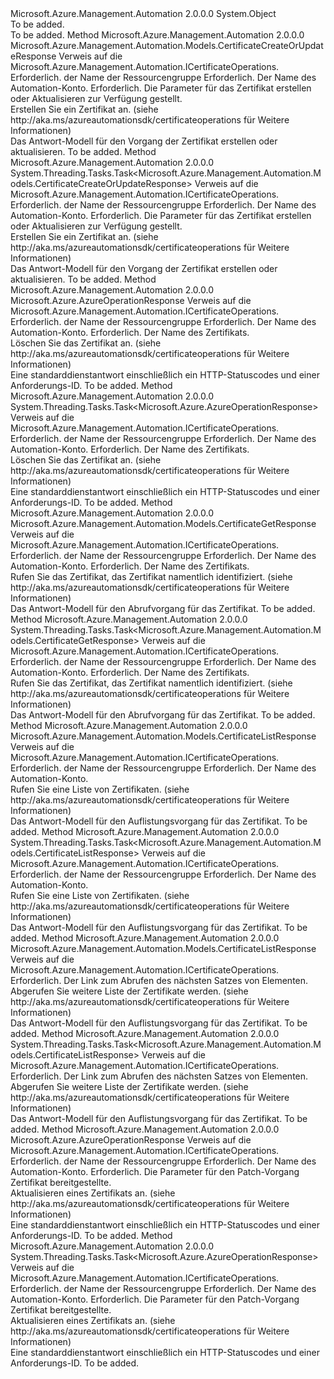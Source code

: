 <Type Name="CertificateOperationsExtensions" FullName="Microsoft.Azure.Management.Automation.CertificateOperationsExtensions">
  <TypeSignature Language="C#" Value="public static class CertificateOperationsExtensions" />
  <TypeSignature Language="ILAsm" Value=".class public auto ansi abstract sealed beforefieldinit CertificateOperationsExtensions extends System.Object" />
  <TypeSignature Language="DocId" Value="T:Microsoft.Azure.Management.Automation.CertificateOperationsExtensions" />
  <TypeSignature Language="VB.NET" Value="Public Module CertificateOperationsExtensions" />
  <TypeSignature Language="F#" Value="type CertificateOperationsExtensions = class" />
  <AssemblyInfo>
    <AssemblyName>Microsoft.Azure.Management.Automation</AssemblyName>
    <AssemblyVersion>2.0.0.0</AssemblyVersion>
  </AssemblyInfo>
  <Base>
    <BaseTypeName>System.Object</BaseTypeName>
  </Base>
  <Interfaces />
  <Docs>
    <summary>To be added.</summary>
    <remarks>To be added.</remarks>
  </Docs>
  <Members>
    <Member MemberName="CreateOrUpdate">
      <MemberSignature Language="C#" Value="public static Microsoft.Azure.Management.Automation.Models.CertificateCreateOrUpdateResponse CreateOrUpdate (this Microsoft.Azure.Management.Automation.ICertificateOperations operations, string resourceGroupName, string automationAccount, Microsoft.Azure.Management.Automation.Models.CertificateCreateOrUpdateParameters parameters);" />
      <MemberSignature Language="ILAsm" Value=".method public static hidebysig class Microsoft.Azure.Management.Automation.Models.CertificateCreateOrUpdateResponse CreateOrUpdate(class Microsoft.Azure.Management.Automation.ICertificateOperations operations, string resourceGroupName, string automationAccount, class Microsoft.Azure.Management.Automation.Models.CertificateCreateOrUpdateParameters parameters) cil managed" />
      <MemberSignature Language="DocId" Value="M:Microsoft.Azure.Management.Automation.CertificateOperationsExtensions.CreateOrUpdate(Microsoft.Azure.Management.Automation.ICertificateOperations,System.String,System.String,Microsoft.Azure.Management.Automation.Models.CertificateCreateOrUpdateParameters)" />
      <MemberSignature Language="VB.NET" Value="&lt;Extension()&gt;&#xA;Public Function CreateOrUpdate (operations As ICertificateOperations, resourceGroupName As String, automationAccount As String, parameters As CertificateCreateOrUpdateParameters) As CertificateCreateOrUpdateResponse" />
      <MemberSignature Language="F#" Value="static member CreateOrUpdate : Microsoft.Azure.Management.Automation.ICertificateOperations * string * string * Microsoft.Azure.Management.Automation.Models.CertificateCreateOrUpdateParameters -&gt; Microsoft.Azure.Management.Automation.Models.CertificateCreateOrUpdateResponse" Usage="Microsoft.Azure.Management.Automation.CertificateOperationsExtensions.CreateOrUpdate (operations, resourceGroupName, automationAccount, parameters)" />
      <MemberType>Method</MemberType>
      <AssemblyInfo>
        <AssemblyName>Microsoft.Azure.Management.Automation</AssemblyName>
        <AssemblyVersion>2.0.0.0</AssemblyVersion>
      </AssemblyInfo>
      <ReturnValue>
        <ReturnType>Microsoft.Azure.Management.Automation.Models.CertificateCreateOrUpdateResponse</ReturnType>
      </ReturnValue>
      <Parameters>
        <Parameter Name="operations" Type="Microsoft.Azure.Management.Automation.ICertificateOperations" RefType="this" />
        <Parameter Name="resourceGroupName" Type="System.String" />
        <Parameter Name="automationAccount" Type="System.String" />
        <Parameter Name="parameters" Type="Microsoft.Azure.Management.Automation.Models.CertificateCreateOrUpdateParameters" />
      </Parameters>
      <Docs>
        <param name="operations">
            Verweis auf die Microsoft.Azure.Management.Automation.ICertificateOperations.
            </param>
        <param name="resourceGroupName">
            Erforderlich. der Name der Ressourcengruppe
            </param>
        <param name="automationAccount">
            Erforderlich. Der Name des Automation-Konto.
            </param>
        <param name="parameters">
            Erforderlich. Die Parameter für das Zertifikat erstellen oder Aktualisieren zur Verfügung gestellt.
            </param>
        <summary>
            Erstellen Sie ein Zertifikat an.  (siehe http://aka.ms/azureautomationsdk/certificateoperations für Weitere Informationen)
            </summary>
        <returns>
            Das Antwort-Modell für den Vorgang der Zertifikat erstellen oder aktualisieren.
            </returns>
        <remarks>To be added.</remarks>
      </Docs>
    </Member>
    <Member MemberName="CreateOrUpdateAsync">
      <MemberSignature Language="C#" Value="public static System.Threading.Tasks.Task&lt;Microsoft.Azure.Management.Automation.Models.CertificateCreateOrUpdateResponse&gt; CreateOrUpdateAsync (this Microsoft.Azure.Management.Automation.ICertificateOperations operations, string resourceGroupName, string automationAccount, Microsoft.Azure.Management.Automation.Models.CertificateCreateOrUpdateParameters parameters);" />
      <MemberSignature Language="ILAsm" Value=".method public static hidebysig class System.Threading.Tasks.Task`1&lt;class Microsoft.Azure.Management.Automation.Models.CertificateCreateOrUpdateResponse&gt; CreateOrUpdateAsync(class Microsoft.Azure.Management.Automation.ICertificateOperations operations, string resourceGroupName, string automationAccount, class Microsoft.Azure.Management.Automation.Models.CertificateCreateOrUpdateParameters parameters) cil managed" />
      <MemberSignature Language="DocId" Value="M:Microsoft.Azure.Management.Automation.CertificateOperationsExtensions.CreateOrUpdateAsync(Microsoft.Azure.Management.Automation.ICertificateOperations,System.String,System.String,Microsoft.Azure.Management.Automation.Models.CertificateCreateOrUpdateParameters)" />
      <MemberSignature Language="VB.NET" Value="&lt;Extension()&gt;&#xA;Public Function CreateOrUpdateAsync (operations As ICertificateOperations, resourceGroupName As String, automationAccount As String, parameters As CertificateCreateOrUpdateParameters) As Task(Of CertificateCreateOrUpdateResponse)" />
      <MemberSignature Language="F#" Value="static member CreateOrUpdateAsync : Microsoft.Azure.Management.Automation.ICertificateOperations * string * string * Microsoft.Azure.Management.Automation.Models.CertificateCreateOrUpdateParameters -&gt; System.Threading.Tasks.Task&lt;Microsoft.Azure.Management.Automation.Models.CertificateCreateOrUpdateResponse&gt;" Usage="Microsoft.Azure.Management.Automation.CertificateOperationsExtensions.CreateOrUpdateAsync (operations, resourceGroupName, automationAccount, parameters)" />
      <MemberType>Method</MemberType>
      <AssemblyInfo>
        <AssemblyName>Microsoft.Azure.Management.Automation</AssemblyName>
        <AssemblyVersion>2.0.0.0</AssemblyVersion>
      </AssemblyInfo>
      <ReturnValue>
        <ReturnType>System.Threading.Tasks.Task&lt;Microsoft.Azure.Management.Automation.Models.CertificateCreateOrUpdateResponse&gt;</ReturnType>
      </ReturnValue>
      <Parameters>
        <Parameter Name="operations" Type="Microsoft.Azure.Management.Automation.ICertificateOperations" RefType="this" />
        <Parameter Name="resourceGroupName" Type="System.String" />
        <Parameter Name="automationAccount" Type="System.String" />
        <Parameter Name="parameters" Type="Microsoft.Azure.Management.Automation.Models.CertificateCreateOrUpdateParameters" />
      </Parameters>
      <Docs>
        <param name="operations">
            Verweis auf die Microsoft.Azure.Management.Automation.ICertificateOperations.
            </param>
        <param name="resourceGroupName">
            Erforderlich. der Name der Ressourcengruppe
            </param>
        <param name="automationAccount">
            Erforderlich. Der Name des Automation-Konto.
            </param>
        <param name="parameters">
            Erforderlich. Die Parameter für das Zertifikat erstellen oder Aktualisieren zur Verfügung gestellt.
            </param>
        <summary>
            Erstellen Sie ein Zertifikat an.  (siehe http://aka.ms/azureautomationsdk/certificateoperations für Weitere Informationen)
            </summary>
        <returns>
            Das Antwort-Modell für den Vorgang der Zertifikat erstellen oder aktualisieren.
            </returns>
        <remarks>To be added.</remarks>
      </Docs>
    </Member>
    <Member MemberName="Delete">
      <MemberSignature Language="C#" Value="public static Microsoft.Azure.AzureOperationResponse Delete (this Microsoft.Azure.Management.Automation.ICertificateOperations operations, string resourceGroupName, string automationAccount, string certificateName);" />
      <MemberSignature Language="ILAsm" Value=".method public static hidebysig class Microsoft.Azure.AzureOperationResponse Delete(class Microsoft.Azure.Management.Automation.ICertificateOperations operations, string resourceGroupName, string automationAccount, string certificateName) cil managed" />
      <MemberSignature Language="DocId" Value="M:Microsoft.Azure.Management.Automation.CertificateOperationsExtensions.Delete(Microsoft.Azure.Management.Automation.ICertificateOperations,System.String,System.String,System.String)" />
      <MemberSignature Language="VB.NET" Value="&lt;Extension()&gt;&#xA;Public Function Delete (operations As ICertificateOperations, resourceGroupName As String, automationAccount As String, certificateName As String) As AzureOperationResponse" />
      <MemberSignature Language="F#" Value="static member Delete : Microsoft.Azure.Management.Automation.ICertificateOperations * string * string * string -&gt; Microsoft.Azure.AzureOperationResponse" Usage="Microsoft.Azure.Management.Automation.CertificateOperationsExtensions.Delete (operations, resourceGroupName, automationAccount, certificateName)" />
      <MemberType>Method</MemberType>
      <AssemblyInfo>
        <AssemblyName>Microsoft.Azure.Management.Automation</AssemblyName>
        <AssemblyVersion>2.0.0.0</AssemblyVersion>
      </AssemblyInfo>
      <ReturnValue>
        <ReturnType>Microsoft.Azure.AzureOperationResponse</ReturnType>
      </ReturnValue>
      <Parameters>
        <Parameter Name="operations" Type="Microsoft.Azure.Management.Automation.ICertificateOperations" RefType="this" />
        <Parameter Name="resourceGroupName" Type="System.String" />
        <Parameter Name="automationAccount" Type="System.String" />
        <Parameter Name="certificateName" Type="System.String" />
      </Parameters>
      <Docs>
        <param name="operations">
            Verweis auf die Microsoft.Azure.Management.Automation.ICertificateOperations.
            </param>
        <param name="resourceGroupName">
            Erforderlich. der Name der Ressourcengruppe
            </param>
        <param name="automationAccount">
            Erforderlich. Der Name des Automation-Konto.
            </param>
        <param name="certificateName">
            Erforderlich. Der Name des Zertifikats.
            </param>
        <summary>
            Löschen Sie das Zertifikat an.  (siehe http://aka.ms/azureautomationsdk/certificateoperations für Weitere Informationen)
            </summary>
        <returns>
            Eine standarddienstantwort einschließlich ein HTTP-Statuscodes und einer Anforderungs-ID.
            </returns>
        <remarks>To be added.</remarks>
      </Docs>
    </Member>
    <Member MemberName="DeleteAsync">
      <MemberSignature Language="C#" Value="public static System.Threading.Tasks.Task&lt;Microsoft.Azure.AzureOperationResponse&gt; DeleteAsync (this Microsoft.Azure.Management.Automation.ICertificateOperations operations, string resourceGroupName, string automationAccount, string certificateName);" />
      <MemberSignature Language="ILAsm" Value=".method public static hidebysig class System.Threading.Tasks.Task`1&lt;class Microsoft.Azure.AzureOperationResponse&gt; DeleteAsync(class Microsoft.Azure.Management.Automation.ICertificateOperations operations, string resourceGroupName, string automationAccount, string certificateName) cil managed" />
      <MemberSignature Language="DocId" Value="M:Microsoft.Azure.Management.Automation.CertificateOperationsExtensions.DeleteAsync(Microsoft.Azure.Management.Automation.ICertificateOperations,System.String,System.String,System.String)" />
      <MemberSignature Language="VB.NET" Value="&lt;Extension()&gt;&#xA;Public Function DeleteAsync (operations As ICertificateOperations, resourceGroupName As String, automationAccount As String, certificateName As String) As Task(Of AzureOperationResponse)" />
      <MemberSignature Language="F#" Value="static member DeleteAsync : Microsoft.Azure.Management.Automation.ICertificateOperations * string * string * string -&gt; System.Threading.Tasks.Task&lt;Microsoft.Azure.AzureOperationResponse&gt;" Usage="Microsoft.Azure.Management.Automation.CertificateOperationsExtensions.DeleteAsync (operations, resourceGroupName, automationAccount, certificateName)" />
      <MemberType>Method</MemberType>
      <AssemblyInfo>
        <AssemblyName>Microsoft.Azure.Management.Automation</AssemblyName>
        <AssemblyVersion>2.0.0.0</AssemblyVersion>
      </AssemblyInfo>
      <ReturnValue>
        <ReturnType>System.Threading.Tasks.Task&lt;Microsoft.Azure.AzureOperationResponse&gt;</ReturnType>
      </ReturnValue>
      <Parameters>
        <Parameter Name="operations" Type="Microsoft.Azure.Management.Automation.ICertificateOperations" RefType="this" />
        <Parameter Name="resourceGroupName" Type="System.String" />
        <Parameter Name="automationAccount" Type="System.String" />
        <Parameter Name="certificateName" Type="System.String" />
      </Parameters>
      <Docs>
        <param name="operations">
            Verweis auf die Microsoft.Azure.Management.Automation.ICertificateOperations.
            </param>
        <param name="resourceGroupName">
            Erforderlich. der Name der Ressourcengruppe
            </param>
        <param name="automationAccount">
            Erforderlich. Der Name des Automation-Konto.
            </param>
        <param name="certificateName">
            Erforderlich. Der Name des Zertifikats.
            </param>
        <summary>
            Löschen Sie das Zertifikat an.  (siehe http://aka.ms/azureautomationsdk/certificateoperations für Weitere Informationen)
            </summary>
        <returns>
            Eine standarddienstantwort einschließlich ein HTTP-Statuscodes und einer Anforderungs-ID.
            </returns>
        <remarks>To be added.</remarks>
      </Docs>
    </Member>
    <Member MemberName="Get">
      <MemberSignature Language="C#" Value="public static Microsoft.Azure.Management.Automation.Models.CertificateGetResponse Get (this Microsoft.Azure.Management.Automation.ICertificateOperations operations, string resourceGroupName, string automationAccount, string certificateName);" />
      <MemberSignature Language="ILAsm" Value=".method public static hidebysig class Microsoft.Azure.Management.Automation.Models.CertificateGetResponse Get(class Microsoft.Azure.Management.Automation.ICertificateOperations operations, string resourceGroupName, string automationAccount, string certificateName) cil managed" />
      <MemberSignature Language="DocId" Value="M:Microsoft.Azure.Management.Automation.CertificateOperationsExtensions.Get(Microsoft.Azure.Management.Automation.ICertificateOperations,System.String,System.String,System.String)" />
      <MemberSignature Language="VB.NET" Value="&lt;Extension()&gt;&#xA;Public Function Get (operations As ICertificateOperations, resourceGroupName As String, automationAccount As String, certificateName As String) As CertificateGetResponse" />
      <MemberSignature Language="F#" Value="static member Get : Microsoft.Azure.Management.Automation.ICertificateOperations * string * string * string -&gt; Microsoft.Azure.Management.Automation.Models.CertificateGetResponse" Usage="Microsoft.Azure.Management.Automation.CertificateOperationsExtensions.Get (operations, resourceGroupName, automationAccount, certificateName)" />
      <MemberType>Method</MemberType>
      <AssemblyInfo>
        <AssemblyName>Microsoft.Azure.Management.Automation</AssemblyName>
        <AssemblyVersion>2.0.0.0</AssemblyVersion>
      </AssemblyInfo>
      <ReturnValue>
        <ReturnType>Microsoft.Azure.Management.Automation.Models.CertificateGetResponse</ReturnType>
      </ReturnValue>
      <Parameters>
        <Parameter Name="operations" Type="Microsoft.Azure.Management.Automation.ICertificateOperations" RefType="this" />
        <Parameter Name="resourceGroupName" Type="System.String" />
        <Parameter Name="automationAccount" Type="System.String" />
        <Parameter Name="certificateName" Type="System.String" />
      </Parameters>
      <Docs>
        <param name="operations">
            Verweis auf die Microsoft.Azure.Management.Automation.ICertificateOperations.
            </param>
        <param name="resourceGroupName">
            Erforderlich. der Name der Ressourcengruppe
            </param>
        <param name="automationAccount">
            Erforderlich. Der Name des Automation-Konto.
            </param>
        <param name="certificateName">
            Erforderlich. Der Name des Zertifikats.
            </param>
        <summary>
            Rufen Sie das Zertifikat, das Zertifikat namentlich identifiziert.  (siehe http://aka.ms/azureautomationsdk/certificateoperations für Weitere Informationen)
            </summary>
        <returns>
            Das Antwort-Modell für den Abrufvorgang für das Zertifikat.
            </returns>
        <remarks>To be added.</remarks>
      </Docs>
    </Member>
    <Member MemberName="GetAsync">
      <MemberSignature Language="C#" Value="public static System.Threading.Tasks.Task&lt;Microsoft.Azure.Management.Automation.Models.CertificateGetResponse&gt; GetAsync (this Microsoft.Azure.Management.Automation.ICertificateOperations operations, string resourceGroupName, string automationAccount, string certificateName);" />
      <MemberSignature Language="ILAsm" Value=".method public static hidebysig class System.Threading.Tasks.Task`1&lt;class Microsoft.Azure.Management.Automation.Models.CertificateGetResponse&gt; GetAsync(class Microsoft.Azure.Management.Automation.ICertificateOperations operations, string resourceGroupName, string automationAccount, string certificateName) cil managed" />
      <MemberSignature Language="DocId" Value="M:Microsoft.Azure.Management.Automation.CertificateOperationsExtensions.GetAsync(Microsoft.Azure.Management.Automation.ICertificateOperations,System.String,System.String,System.String)" />
      <MemberSignature Language="VB.NET" Value="&lt;Extension()&gt;&#xA;Public Function GetAsync (operations As ICertificateOperations, resourceGroupName As String, automationAccount As String, certificateName As String) As Task(Of CertificateGetResponse)" />
      <MemberSignature Language="F#" Value="static member GetAsync : Microsoft.Azure.Management.Automation.ICertificateOperations * string * string * string -&gt; System.Threading.Tasks.Task&lt;Microsoft.Azure.Management.Automation.Models.CertificateGetResponse&gt;" Usage="Microsoft.Azure.Management.Automation.CertificateOperationsExtensions.GetAsync (operations, resourceGroupName, automationAccount, certificateName)" />
      <MemberType>Method</MemberType>
      <AssemblyInfo>
        <AssemblyName>Microsoft.Azure.Management.Automation</AssemblyName>
        <AssemblyVersion>2.0.0.0</AssemblyVersion>
      </AssemblyInfo>
      <ReturnValue>
        <ReturnType>System.Threading.Tasks.Task&lt;Microsoft.Azure.Management.Automation.Models.CertificateGetResponse&gt;</ReturnType>
      </ReturnValue>
      <Parameters>
        <Parameter Name="operations" Type="Microsoft.Azure.Management.Automation.ICertificateOperations" RefType="this" />
        <Parameter Name="resourceGroupName" Type="System.String" />
        <Parameter Name="automationAccount" Type="System.String" />
        <Parameter Name="certificateName" Type="System.String" />
      </Parameters>
      <Docs>
        <param name="operations">
            Verweis auf die Microsoft.Azure.Management.Automation.ICertificateOperations.
            </param>
        <param name="resourceGroupName">
            Erforderlich. der Name der Ressourcengruppe
            </param>
        <param name="automationAccount">
            Erforderlich. Der Name des Automation-Konto.
            </param>
        <param name="certificateName">
            Erforderlich. Der Name des Zertifikats.
            </param>
        <summary>
            Rufen Sie das Zertifikat, das Zertifikat namentlich identifiziert.  (siehe http://aka.ms/azureautomationsdk/certificateoperations für Weitere Informationen)
            </summary>
        <returns>
            Das Antwort-Modell für den Abrufvorgang für das Zertifikat.
            </returns>
        <remarks>To be added.</remarks>
      </Docs>
    </Member>
    <Member MemberName="List">
      <MemberSignature Language="C#" Value="public static Microsoft.Azure.Management.Automation.Models.CertificateListResponse List (this Microsoft.Azure.Management.Automation.ICertificateOperations operations, string resourceGroupName, string automationAccount);" />
      <MemberSignature Language="ILAsm" Value=".method public static hidebysig class Microsoft.Azure.Management.Automation.Models.CertificateListResponse List(class Microsoft.Azure.Management.Automation.ICertificateOperations operations, string resourceGroupName, string automationAccount) cil managed" />
      <MemberSignature Language="DocId" Value="M:Microsoft.Azure.Management.Automation.CertificateOperationsExtensions.List(Microsoft.Azure.Management.Automation.ICertificateOperations,System.String,System.String)" />
      <MemberSignature Language="VB.NET" Value="&lt;Extension()&gt;&#xA;Public Function List (operations As ICertificateOperations, resourceGroupName As String, automationAccount As String) As CertificateListResponse" />
      <MemberSignature Language="F#" Value="static member List : Microsoft.Azure.Management.Automation.ICertificateOperations * string * string -&gt; Microsoft.Azure.Management.Automation.Models.CertificateListResponse" Usage="Microsoft.Azure.Management.Automation.CertificateOperationsExtensions.List (operations, resourceGroupName, automationAccount)" />
      <MemberType>Method</MemberType>
      <AssemblyInfo>
        <AssemblyName>Microsoft.Azure.Management.Automation</AssemblyName>
        <AssemblyVersion>2.0.0.0</AssemblyVersion>
      </AssemblyInfo>
      <ReturnValue>
        <ReturnType>Microsoft.Azure.Management.Automation.Models.CertificateListResponse</ReturnType>
      </ReturnValue>
      <Parameters>
        <Parameter Name="operations" Type="Microsoft.Azure.Management.Automation.ICertificateOperations" RefType="this" />
        <Parameter Name="resourceGroupName" Type="System.String" />
        <Parameter Name="automationAccount" Type="System.String" />
      </Parameters>
      <Docs>
        <param name="operations">
            Verweis auf die Microsoft.Azure.Management.Automation.ICertificateOperations.
            </param>
        <param name="resourceGroupName">
            Erforderlich. der Name der Ressourcengruppe
            </param>
        <param name="automationAccount">
            Erforderlich. Der Name des Automation-Konto.
            </param>
        <summary>
            Rufen Sie eine Liste von Zertifikaten.  (siehe http://aka.ms/azureautomationsdk/certificateoperations für Weitere Informationen)
            </summary>
        <returns>
            Das Antwort-Modell für den Auflistungsvorgang für das Zertifikat.
            </returns>
        <remarks>To be added.</remarks>
      </Docs>
    </Member>
    <Member MemberName="ListAsync">
      <MemberSignature Language="C#" Value="public static System.Threading.Tasks.Task&lt;Microsoft.Azure.Management.Automation.Models.CertificateListResponse&gt; ListAsync (this Microsoft.Azure.Management.Automation.ICertificateOperations operations, string resourceGroupName, string automationAccount);" />
      <MemberSignature Language="ILAsm" Value=".method public static hidebysig class System.Threading.Tasks.Task`1&lt;class Microsoft.Azure.Management.Automation.Models.CertificateListResponse&gt; ListAsync(class Microsoft.Azure.Management.Automation.ICertificateOperations operations, string resourceGroupName, string automationAccount) cil managed" />
      <MemberSignature Language="DocId" Value="M:Microsoft.Azure.Management.Automation.CertificateOperationsExtensions.ListAsync(Microsoft.Azure.Management.Automation.ICertificateOperations,System.String,System.String)" />
      <MemberSignature Language="VB.NET" Value="&lt;Extension()&gt;&#xA;Public Function ListAsync (operations As ICertificateOperations, resourceGroupName As String, automationAccount As String) As Task(Of CertificateListResponse)" />
      <MemberSignature Language="F#" Value="static member ListAsync : Microsoft.Azure.Management.Automation.ICertificateOperations * string * string -&gt; System.Threading.Tasks.Task&lt;Microsoft.Azure.Management.Automation.Models.CertificateListResponse&gt;" Usage="Microsoft.Azure.Management.Automation.CertificateOperationsExtensions.ListAsync (operations, resourceGroupName, automationAccount)" />
      <MemberType>Method</MemberType>
      <AssemblyInfo>
        <AssemblyName>Microsoft.Azure.Management.Automation</AssemblyName>
        <AssemblyVersion>2.0.0.0</AssemblyVersion>
      </AssemblyInfo>
      <ReturnValue>
        <ReturnType>System.Threading.Tasks.Task&lt;Microsoft.Azure.Management.Automation.Models.CertificateListResponse&gt;</ReturnType>
      </ReturnValue>
      <Parameters>
        <Parameter Name="operations" Type="Microsoft.Azure.Management.Automation.ICertificateOperations" RefType="this" />
        <Parameter Name="resourceGroupName" Type="System.String" />
        <Parameter Name="automationAccount" Type="System.String" />
      </Parameters>
      <Docs>
        <param name="operations">
            Verweis auf die Microsoft.Azure.Management.Automation.ICertificateOperations.
            </param>
        <param name="resourceGroupName">
            Erforderlich. der Name der Ressourcengruppe
            </param>
        <param name="automationAccount">
            Erforderlich. Der Name des Automation-Konto.
            </param>
        <summary>
            Rufen Sie eine Liste von Zertifikaten.  (siehe http://aka.ms/azureautomationsdk/certificateoperations für Weitere Informationen)
            </summary>
        <returns>
            Das Antwort-Modell für den Auflistungsvorgang für das Zertifikat.
            </returns>
        <remarks>To be added.</remarks>
      </Docs>
    </Member>
    <Member MemberName="ListNext">
      <MemberSignature Language="C#" Value="public static Microsoft.Azure.Management.Automation.Models.CertificateListResponse ListNext (this Microsoft.Azure.Management.Automation.ICertificateOperations operations, string nextLink);" />
      <MemberSignature Language="ILAsm" Value=".method public static hidebysig class Microsoft.Azure.Management.Automation.Models.CertificateListResponse ListNext(class Microsoft.Azure.Management.Automation.ICertificateOperations operations, string nextLink) cil managed" />
      <MemberSignature Language="DocId" Value="M:Microsoft.Azure.Management.Automation.CertificateOperationsExtensions.ListNext(Microsoft.Azure.Management.Automation.ICertificateOperations,System.String)" />
      <MemberSignature Language="VB.NET" Value="&lt;Extension()&gt;&#xA;Public Function ListNext (operations As ICertificateOperations, nextLink As String) As CertificateListResponse" />
      <MemberSignature Language="F#" Value="static member ListNext : Microsoft.Azure.Management.Automation.ICertificateOperations * string -&gt; Microsoft.Azure.Management.Automation.Models.CertificateListResponse" Usage="Microsoft.Azure.Management.Automation.CertificateOperationsExtensions.ListNext (operations, nextLink)" />
      <MemberType>Method</MemberType>
      <AssemblyInfo>
        <AssemblyName>Microsoft.Azure.Management.Automation</AssemblyName>
        <AssemblyVersion>2.0.0.0</AssemblyVersion>
      </AssemblyInfo>
      <ReturnValue>
        <ReturnType>Microsoft.Azure.Management.Automation.Models.CertificateListResponse</ReturnType>
      </ReturnValue>
      <Parameters>
        <Parameter Name="operations" Type="Microsoft.Azure.Management.Automation.ICertificateOperations" RefType="this" />
        <Parameter Name="nextLink" Type="System.String" />
      </Parameters>
      <Docs>
        <param name="operations">
            Verweis auf die Microsoft.Azure.Management.Automation.ICertificateOperations.
            </param>
        <param name="nextLink">
            Erforderlich. Der Link zum Abrufen des nächsten Satzes von Elementen.
            </param>
        <summary>
            Abgerufen Sie weitere Liste der Zertifikate werden.  (siehe http://aka.ms/azureautomationsdk/certificateoperations für Weitere Informationen)
            </summary>
        <returns>
            Das Antwort-Modell für den Auflistungsvorgang für das Zertifikat.
            </returns>
        <remarks>To be added.</remarks>
      </Docs>
    </Member>
    <Member MemberName="ListNextAsync">
      <MemberSignature Language="C#" Value="public static System.Threading.Tasks.Task&lt;Microsoft.Azure.Management.Automation.Models.CertificateListResponse&gt; ListNextAsync (this Microsoft.Azure.Management.Automation.ICertificateOperations operations, string nextLink);" />
      <MemberSignature Language="ILAsm" Value=".method public static hidebysig class System.Threading.Tasks.Task`1&lt;class Microsoft.Azure.Management.Automation.Models.CertificateListResponse&gt; ListNextAsync(class Microsoft.Azure.Management.Automation.ICertificateOperations operations, string nextLink) cil managed" />
      <MemberSignature Language="DocId" Value="M:Microsoft.Azure.Management.Automation.CertificateOperationsExtensions.ListNextAsync(Microsoft.Azure.Management.Automation.ICertificateOperations,System.String)" />
      <MemberSignature Language="VB.NET" Value="&lt;Extension()&gt;&#xA;Public Function ListNextAsync (operations As ICertificateOperations, nextLink As String) As Task(Of CertificateListResponse)" />
      <MemberSignature Language="F#" Value="static member ListNextAsync : Microsoft.Azure.Management.Automation.ICertificateOperations * string -&gt; System.Threading.Tasks.Task&lt;Microsoft.Azure.Management.Automation.Models.CertificateListResponse&gt;" Usage="Microsoft.Azure.Management.Automation.CertificateOperationsExtensions.ListNextAsync (operations, nextLink)" />
      <MemberType>Method</MemberType>
      <AssemblyInfo>
        <AssemblyName>Microsoft.Azure.Management.Automation</AssemblyName>
        <AssemblyVersion>2.0.0.0</AssemblyVersion>
      </AssemblyInfo>
      <ReturnValue>
        <ReturnType>System.Threading.Tasks.Task&lt;Microsoft.Azure.Management.Automation.Models.CertificateListResponse&gt;</ReturnType>
      </ReturnValue>
      <Parameters>
        <Parameter Name="operations" Type="Microsoft.Azure.Management.Automation.ICertificateOperations" RefType="this" />
        <Parameter Name="nextLink" Type="System.String" />
      </Parameters>
      <Docs>
        <param name="operations">
            Verweis auf die Microsoft.Azure.Management.Automation.ICertificateOperations.
            </param>
        <param name="nextLink">
            Erforderlich. Der Link zum Abrufen des nächsten Satzes von Elementen.
            </param>
        <summary>
            Abgerufen Sie weitere Liste der Zertifikate werden.  (siehe http://aka.ms/azureautomationsdk/certificateoperations für Weitere Informationen)
            </summary>
        <returns>
            Das Antwort-Modell für den Auflistungsvorgang für das Zertifikat.
            </returns>
        <remarks>To be added.</remarks>
      </Docs>
    </Member>
    <Member MemberName="Patch">
      <MemberSignature Language="C#" Value="public static Microsoft.Azure.AzureOperationResponse Patch (this Microsoft.Azure.Management.Automation.ICertificateOperations operations, string resourceGroupName, string automationAccount, Microsoft.Azure.Management.Automation.Models.CertificatePatchParameters parameters);" />
      <MemberSignature Language="ILAsm" Value=".method public static hidebysig class Microsoft.Azure.AzureOperationResponse Patch(class Microsoft.Azure.Management.Automation.ICertificateOperations operations, string resourceGroupName, string automationAccount, class Microsoft.Azure.Management.Automation.Models.CertificatePatchParameters parameters) cil managed" />
      <MemberSignature Language="DocId" Value="M:Microsoft.Azure.Management.Automation.CertificateOperationsExtensions.Patch(Microsoft.Azure.Management.Automation.ICertificateOperations,System.String,System.String,Microsoft.Azure.Management.Automation.Models.CertificatePatchParameters)" />
      <MemberSignature Language="VB.NET" Value="&lt;Extension()&gt;&#xA;Public Function Patch (operations As ICertificateOperations, resourceGroupName As String, automationAccount As String, parameters As CertificatePatchParameters) As AzureOperationResponse" />
      <MemberSignature Language="F#" Value="static member Patch : Microsoft.Azure.Management.Automation.ICertificateOperations * string * string * Microsoft.Azure.Management.Automation.Models.CertificatePatchParameters -&gt; Microsoft.Azure.AzureOperationResponse" Usage="Microsoft.Azure.Management.Automation.CertificateOperationsExtensions.Patch (operations, resourceGroupName, automationAccount, parameters)" />
      <MemberType>Method</MemberType>
      <AssemblyInfo>
        <AssemblyName>Microsoft.Azure.Management.Automation</AssemblyName>
        <AssemblyVersion>2.0.0.0</AssemblyVersion>
      </AssemblyInfo>
      <ReturnValue>
        <ReturnType>Microsoft.Azure.AzureOperationResponse</ReturnType>
      </ReturnValue>
      <Parameters>
        <Parameter Name="operations" Type="Microsoft.Azure.Management.Automation.ICertificateOperations" RefType="this" />
        <Parameter Name="resourceGroupName" Type="System.String" />
        <Parameter Name="automationAccount" Type="System.String" />
        <Parameter Name="parameters" Type="Microsoft.Azure.Management.Automation.Models.CertificatePatchParameters" />
      </Parameters>
      <Docs>
        <param name="operations">
            Verweis auf die Microsoft.Azure.Management.Automation.ICertificateOperations.
            </param>
        <param name="resourceGroupName">
            Erforderlich. der Name der Ressourcengruppe
            </param>
        <param name="automationAccount">
            Erforderlich. Der Name des Automation-Konto.
            </param>
        <param name="parameters">
            Erforderlich. Die Parameter für den Patch-Vorgang Zertifikat bereitgestellte.
            </param>
        <summary>
            Aktualisieren eines Zertifikats an.  (siehe http://aka.ms/azureautomationsdk/certificateoperations für Weitere Informationen)
            </summary>
        <returns>
            Eine standarddienstantwort einschließlich ein HTTP-Statuscodes und einer Anforderungs-ID.
            </returns>
        <remarks>To be added.</remarks>
      </Docs>
    </Member>
    <Member MemberName="PatchAsync">
      <MemberSignature Language="C#" Value="public static System.Threading.Tasks.Task&lt;Microsoft.Azure.AzureOperationResponse&gt; PatchAsync (this Microsoft.Azure.Management.Automation.ICertificateOperations operations, string resourceGroupName, string automationAccount, Microsoft.Azure.Management.Automation.Models.CertificatePatchParameters parameters);" />
      <MemberSignature Language="ILAsm" Value=".method public static hidebysig class System.Threading.Tasks.Task`1&lt;class Microsoft.Azure.AzureOperationResponse&gt; PatchAsync(class Microsoft.Azure.Management.Automation.ICertificateOperations operations, string resourceGroupName, string automationAccount, class Microsoft.Azure.Management.Automation.Models.CertificatePatchParameters parameters) cil managed" />
      <MemberSignature Language="DocId" Value="M:Microsoft.Azure.Management.Automation.CertificateOperationsExtensions.PatchAsync(Microsoft.Azure.Management.Automation.ICertificateOperations,System.String,System.String,Microsoft.Azure.Management.Automation.Models.CertificatePatchParameters)" />
      <MemberSignature Language="VB.NET" Value="&lt;Extension()&gt;&#xA;Public Function PatchAsync (operations As ICertificateOperations, resourceGroupName As String, automationAccount As String, parameters As CertificatePatchParameters) As Task(Of AzureOperationResponse)" />
      <MemberSignature Language="F#" Value="static member PatchAsync : Microsoft.Azure.Management.Automation.ICertificateOperations * string * string * Microsoft.Azure.Management.Automation.Models.CertificatePatchParameters -&gt; System.Threading.Tasks.Task&lt;Microsoft.Azure.AzureOperationResponse&gt;" Usage="Microsoft.Azure.Management.Automation.CertificateOperationsExtensions.PatchAsync (operations, resourceGroupName, automationAccount, parameters)" />
      <MemberType>Method</MemberType>
      <AssemblyInfo>
        <AssemblyName>Microsoft.Azure.Management.Automation</AssemblyName>
        <AssemblyVersion>2.0.0.0</AssemblyVersion>
      </AssemblyInfo>
      <ReturnValue>
        <ReturnType>System.Threading.Tasks.Task&lt;Microsoft.Azure.AzureOperationResponse&gt;</ReturnType>
      </ReturnValue>
      <Parameters>
        <Parameter Name="operations" Type="Microsoft.Azure.Management.Automation.ICertificateOperations" RefType="this" />
        <Parameter Name="resourceGroupName" Type="System.String" />
        <Parameter Name="automationAccount" Type="System.String" />
        <Parameter Name="parameters" Type="Microsoft.Azure.Management.Automation.Models.CertificatePatchParameters" />
      </Parameters>
      <Docs>
        <param name="operations">
            Verweis auf die Microsoft.Azure.Management.Automation.ICertificateOperations.
            </param>
        <param name="resourceGroupName">
            Erforderlich. der Name der Ressourcengruppe
            </param>
        <param name="automationAccount">
            Erforderlich. Der Name des Automation-Konto.
            </param>
        <param name="parameters">
            Erforderlich. Die Parameter für den Patch-Vorgang Zertifikat bereitgestellte.
            </param>
        <summary>
            Aktualisieren eines Zertifikats an.  (siehe http://aka.ms/azureautomationsdk/certificateoperations für Weitere Informationen)
            </summary>
        <returns>
            Eine standarddienstantwort einschließlich ein HTTP-Statuscodes und einer Anforderungs-ID.
            </returns>
        <remarks>To be added.</remarks>
      </Docs>
    </Member>
  </Members>
</Type>